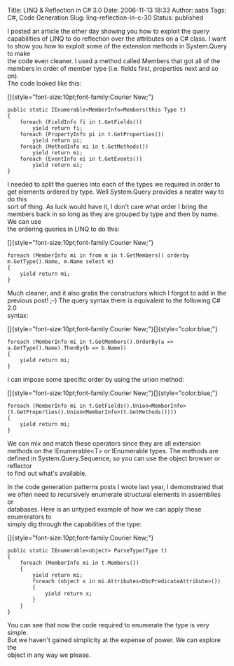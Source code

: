 Title: LINQ & Reflection in C# 3.0
Date: 2006-11-13 18:33
Author: aabs
Tags: C#, Code Generation
Slug: linq-reflection-in-c-30
Status: published

I posted an article the other day showing you how to exploit the query  
capabilities of LINQ to do reflection over the attributes on a C\# class. I want  
to show you how to exploit some of the extension methods in System.Query to make  
the code even cleaner. I used a method called Members that got all of the  
members in order of member type (i.e. fields first, properties next and so on).  
The code looked like this:

[]{style="font-size:10pt;font-family:Courier New;"}

    public static IEnumerable<MemberInfo>Members(this Type t) 
    { 
        foreach (FieldInfo fi in t.GetFields()) 
            yield return fi; 
        foreach (PropertyInfo pi in t.GetProperties()) 
            yield return pi; 
        foreach (MethodInfo mi in t.GetMethods()) 
            yield return mi; 
        foreach (EventInfo ei in t.GetEvents()) 
            yield return ei; 
    }

  

I needed to split the queries into each of the types we required in order to  
get elements ordered by type. Well System.Query provides a neater way to do this  
sort of thing. As luck would have it, I don't care what order I bring the  
members back in so long as they are grouped by type and then by name. We can use  
the ordering queries in LINQ to do this:

[]{style="font-size:10pt;font-family:Courier New;"}

    foreach (MemberInfo mi in from m in t.GetMembers() orderby m.GetType().Name, m.Name select m) 
    { 
        yield return mi; 
    }

Much cleaner, and it also grabs the constructors which I forgot to add in the  
previous post! ;-) The query syntax there is equivalent to the following C\# 2.0  
syntax:

[]{style="font-size:10pt;font-family:Courier New;"}[]{style="color:blue;"}

    foreach (MemberInfo mi in t.GetMembers().OrderBy(a => a.GetType().Name).ThenBy(b => b.Name)) 
    { 
        yield return mi; 
    }

I can impose some specific order by using the union method:

[]{style="font-size:10pt;font-family:Courier New;"}[]{style="color:blue;"}

    foreach (MemberInfo mi in t.GetFields().Union<MemberInfo>(t.GetProperties().Union<MemberInfo>(t.GetMethods()))) 
    { 
        yield return mi; 
    }

We can mix and match these operators since they are all extension  
methods on the IEnumerable\<T\> or IEnumerable types. The methods are  
defined in System.Query.Sequence, so you can use the object browser or reflector  
to find out what's available.

In the code generation patterns posts I wrote last year, I demonstrated that  
we often need to recursively enumerate structural elements in assemblies or  
databases. Here is an untyped example of how we can apply these enumerators to  
simply dig through the capabilities of the type:

[]{style="font-size:10pt;font-family:Courier New;"}

    public static IEnumerable<object> ParseType(Type t) 
    { 
        foreach (MemberInfo mi in t.Members()) 
        { 
            yield return mi; 
            foreach (object x in mi.Attributes<DbcPredicateAttribute>()) 
            { 
                yield return x; 
            } 
        } 
    }

You can see that now the code required to enumerate the type is very simple.  
But we haven't gained simplicity at the expense of power. We can explore the  
object in any way we please.
